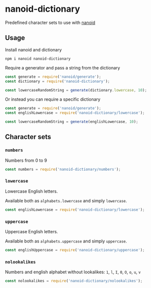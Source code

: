 # nanoid-dictionary
Predefined character sets to use with [nanoid](https://github.com/ai/nanoid)

## Usage

Install nanoid and dictionary

`npm i nanoid nanoid-dictionary`

Require a generator and pass a string from the dictionary

```javascript
const generate = require('nanoid/generate');
const dictionary = require('nanoid-dictionary');

const lowercaseRandomString = generate(dictionary.lowercase, 10);
```

Or instead you can require a specific dictionary

```javascript
const generate = require('nanoid/generate');
const englishLowercase = require('nanoid-dictionary/lowercase');

const lowercaseRandomString = generate(englishLowercase, 10);
```


## Character sets

### `numbers`

Numbers from 0 to 9

```javascript
const numbers = require('nanoid-dictionary/numbers');
```

### `lowercase`

Lowercase English letters.

Available both as `alphabets.lowercase` and simply `lowercase`.

```javascript
const englishLowercase = require('nanoid-dictionary/lowercase');
```

### `uppercase`

Uppercase English letters.

Available both as `alphabets.uppercase` and simply `uppercase`.

```javascript
const englishUppercase = require('nanoid-dictionary/uppercase');
```

### `nolookalikes`

Numbers and english alphabet without lookalikes: `1`, `l`, `I`, `0`, `O`, `o`, `u`, `v`

```javascript
const nolookalikes = require('nanoid-dictionary/nolookalikes');
```
